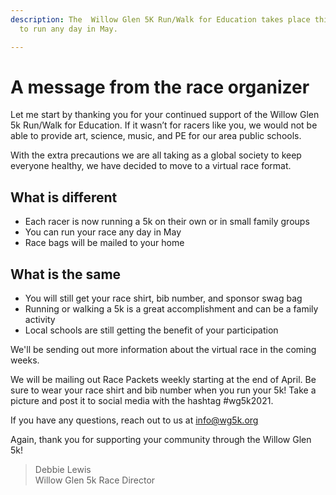 ```yaml
---
description: The  Willow Glen 5K Run/Walk for Education takes place this year, virtually.  Choose
  to run any day in May.

---
```

# A message from the race organizer

Let me start by thanking you for your continued support of the Willow Glen 5k Run/Walk for Education. If it wasn’t for racers like you, we would not be able to provide art, science, music, and PE for our area public schools.

With the extra precautions we are all taking as a global society to keep everyone healthy, we have decided to move to a virtual race format.

## What is different

* Each racer is now running a 5k on their own or in small family groups
* You can run your race any day in May
* Race bags will be mailed to your home

## What is the same

* You will still get your race shirt, bib number, and sponsor swag bag
* Running or walking a 5k is a great accomplishment and can be a family activity
* Local schools are still getting the benefit of your participation

We'll be sending out more information about the virtual race in the coming weeks.

We will be mailing out Race Packets weekly starting at the end of April. Be sure to wear your race shirt and bib number when you run your 5k! Take a picture and post it to social media with the hashtag #wg5k2021.

If you have any questions, reach out to us at [info@wg5k.org](mailto:info@wg5k.org)

Again, thank you for supporting your community through the Willow Glen 5k!

> Debbie Lewis <br />
> Willow Glen 5k Race Director